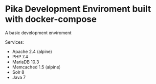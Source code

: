 # Pika Development Enviroment built with docker-compose

A basic development enviroment

Services:
* Apache 2.4 (alpine)
* PHP 7.4
* MariaDB 10.3 
* Memcached 1.5 (alpine)
* Solr 8
* Java 7

